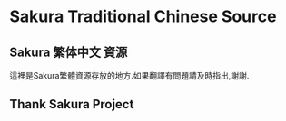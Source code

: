 # Sakura Traditional Chinese Source

## Sakura 繁体中文 資源

這裡是Sakura繁體資源存放的地方.如果翻譯有問題請及時指出,謝謝.

## Thank Sakura Project
